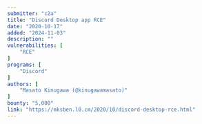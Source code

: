 ```yaml
---
submitter: "c2a"
title: "Discord Desktop app RCE"
date: "2020-10-17"
added: "2024-11-03"
description: ""
vulnerabilities: [
    "RCE"
]
programs: [
    "Discord"
]
authors: [
    "Masato Kinugawa (@kinugawamasato)"
]
bounty: "5,000"
link: "https://mksben.l0.cm/2020/10/discord-desktop-rce.html"
---
```




